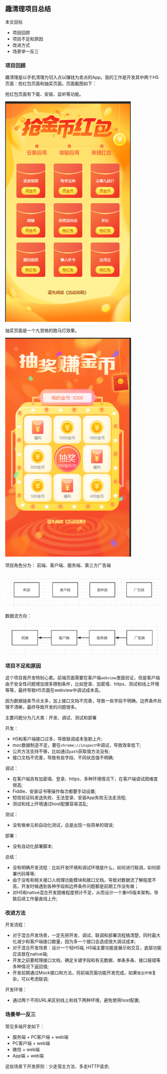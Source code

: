 ## 趣清理项目总结

本文目标
* 项目回顾
* 项目不足和原因
* 改进方式
* 场景举一反三


### 项目回顾
趣清理是以手机清理为切入点以赚钱为卖点的App。我的工作是开发其中两个H5页面：抢红包页面和抽奖页面。页面截图如下：  

抢红包页面有下载、安装、监听等功能。  

![qql_page1](../static/qql_page1.png)

抽奖页面是一个九宫格的跑马灯效果。  

![qql_page2](../static/qql_page2.png)

项目角色分为： 前端、客户端、服务端、第三方广告端  

![qql_quese](../static/qql_juese.png)

数据流方向：  

![qql_data](../static/qql_data.png)



### 项目不足和原因

这个项目我开发特别心累。前端页面需要在客户端`webview`里面验证，但是客户端由于安全性问题增加很多限制条件，比如登录、加密墙、https、测试和线上环境等等，最终导致H5页面在webview中调试成本高。

因为数据链条节点太多，加上接口文档不完善，导致一些字段不明确，边界条件处理不清晰，最终导致开发的问题很多。

主要问题分为几大类：开发、调试、测试和部署

开发：
* H5和客户端接口过多，导致联调成本急剧上升;
* moc数据制造不足，要在`chrome://inspect`中调试，导致效率低下;
* 公共方法支持不够，比如通过`path`获取值方法没有;
* 接口文档不完善，导致有些字段、不同状态值不明确;

调试：
* 在客户端具有加密墙、登录、https、多种环境情况下，在客户端调试困难度很高;
* Fiddle、安装证书等操作每次都要手动设置;
* 短信验证码发送失败、无法登录、安装App失败无法走流程;
* 测试和线上环境通过host配置容易混乱;

测试：
* 没有做单元和自动化测试，总是出现一些简单的错误;

部署：
* 没有自动化部署脚本;

总结：

* 没有明确开发流程：比如开发环境和调试环境是什么，如何进行联调，如何部署代码等等;
* 由于没有和相关接口人梳理功能模块和接口文档，导致对数据流了解程度不高，开发时候遇到各种字段和边界条件问题都是前期工作没有做；
* 对H5和native混合开发困难程度预计不足，从而设计一个重H5版本架构，导致后续工作量直线上升;


### 改进方法

开发流程：

* 对于混合开发场景，一定先把开发、调试、联调和部署流程搞清楚，同时最大化减少和客户端接口数量，因为多一个接口会造成很大调试成本; 
* 对于混合开发场景：设计一个轻H5端, H5端主要功能是展示和交互，底层功能应该放在native端;
* 开发之前要梳理接口文档，确定关键字段和有无数据、单条多条、接口报错等多种情况下返回值;
* 开发前期通过Mock接口和方法，将前端页面功能开发完成，如果`宿主环境`复杂，可以考虑联调;

开发环境：
* 通过两个不同URL来区别线上和线下两种环境，避免使用host配置;


### 场景举一反三

常见多端开发如下：

* 服务端 + PC客户端 + web端
* PC客户端 + web端
* 微信 + web端
* App端 + web端

这些场景下开发原则：少走宿主方法、多走HTTP请求;

